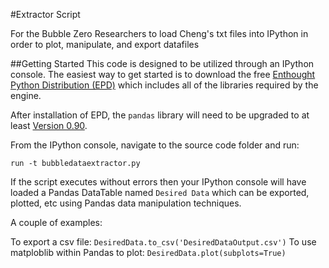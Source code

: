 #Extractor Script

For the Bubble Zero Researchers to load Cheng's txt files into IPython in order to plot, manipulate, and export datafiles

##Getting Started
This code is designed to be utilized through an IPython console. The easiest way to get started is to download the free [Enthought Python Distribution (EPD)](http://www.enthought.com/products/epd_free.php) which includes all of the libraries required by the engine.

After installation of EPD, the `pandas` library will need to be upgraded to at least [Version 0.90](http://pandas.pydata.org/).

From the IPython console, navigate to the source code folder and run:

`run -t bubbledataextractor.py`

If the script executes without errors then your IPython console will have loaded a Pandas DataTable named `Desired Data` which can be exported, plotted, etc using Pandas data manipulation techniques.

A couple of examples:

To export a csv file: `DesiredData.to_csv('DesiredDataOutput.csv')`
To use matploblib within Pandas to plot: `DesiredData.plot(subplots=True)`

